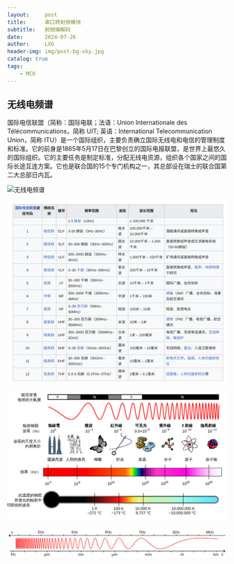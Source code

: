 ```yaml
---
layout:     post
title:      串口转射频模块
subtitle:   射频编解码
date:       2024-07-26
author:     LXG
header-img: img/post-bg-sky.jpg
catalog: true
tags:
    - MCU
---
```


## 无线电频谱

国际电信联盟（简称：国际电联；法语：Union Internationale des Télécommunications，简称 UIT; 英语：International Telecommunication Union，简称 ITU）是一个国际组织，主要负责确立国际无线电和电信的管理制度和标准。它的前身是1865年5月17日在巴黎创立的国际电报联盟，是世界上最悠久的国际组织。它的主要任务是制定标准，分配无线电资源，组织各个国家之间的国际长途互连方案。它也是联合国的15个专门机构之一，其总部设在瑞士的联合国第二大总部日内瓦。

![无线电频谱](https://zh.wikipedia.org/wiki/%E6%97%A0%E7%BA%BF%E7%94%B5%E9%A2%91%E8%B0%B1)

![wireless_pectrum](/images/wireless_pectrum.png)

![wireless_pectrum_2](/images/wireless_pectrum_2.png)

![wireless_pectrum_3](/images/wireless_pectrum_3.png)
